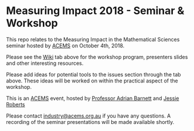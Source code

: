 # Measuring Impact 2018 -  Seminar & Workshop

This repo relates to the Measuring Impact in the Mathematical Sciences seminar hosted by [ACEMS](acems.org.au) on October 4th, 2018.

Please see the [Wiki](https://github.com/ACEMS/measuring_impact_2018/wiki) tab above for the workshop program, presenters slides and other interesting resources.

Please add ideas for potential tools to the issues section through the tab above. These ideas will be worked on within the practical aspect of the workshop. 

This is an [ACEMS](www.acems.org.au) event, hosted by [Professor Adrian Barnett](https://github.com/agbarnett) and [Jessie Roberts](https://github.com/jesse-jesse)

Please contact industry@acems.org.au if you have any questions. A recording of the seminar presentations will be made available shortly. 
